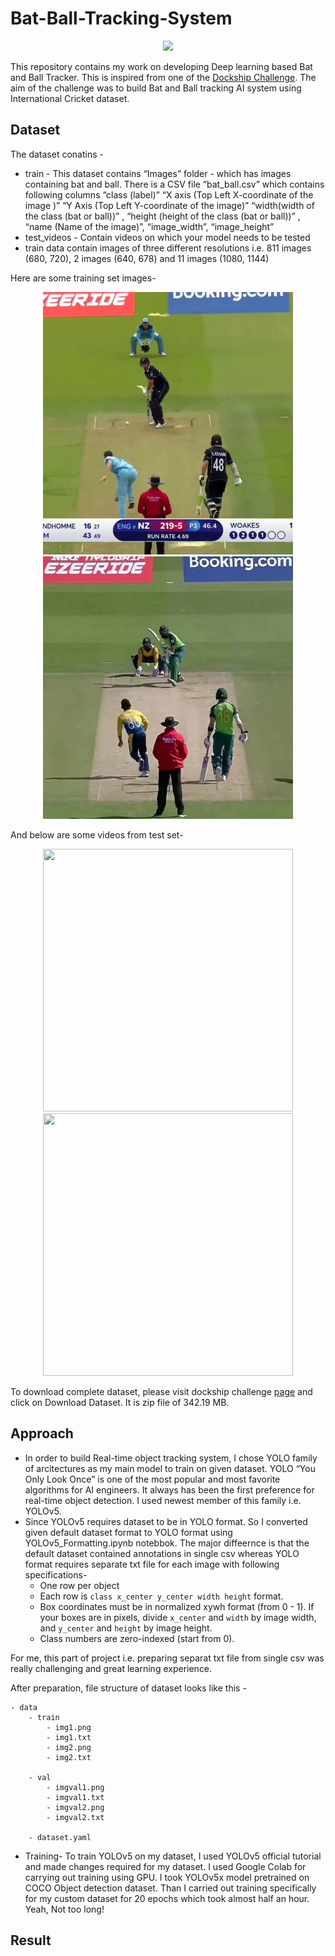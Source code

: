 # Bat-Ball-Tracking-System

<p align='center'>
<img src="https://user-images.githubusercontent.com/74819807/132974658-c488b0b5-f459-4210-9213-2d8316b10d4a.gif">
</p>


This repository contains my work on developing Deep learning based Bat and Ball Tracker. This is inspired from one of the [Dockship Challenge](http://dockship.io/challenges/60f5a5ae7b01760c32a439f7/ball-&-bat-tracking-hiring-challenge/overview). The aim of the challenge was to build Bat and Ball tracking AI system using International Cricket dataset. 

## Dataset

The dataset conatins -

- train - This dataset contains “Images” folder - which has images containing bat and ball. There is a CSV file “bat_ball.csv” which contains following columns “class (label)” “X axis (Top Left X-coordinate of the image )” “Y Axis (Top Left Y-coordinate of the image)” “width(width of the class (bat or ball))” , “height (height of the class (bat or ball))” , “name (Name of the image)”, “image_width”, “image_height”
- test_videos - Contain videos on which your model needs to be tested
- train data contain images of three different resolutions i.e. 811 images (680, 720), 2 images (640, 678) and 11 images (1080, 1144)

Here are some training set images-

<p align='center'>
<img src="https://github.com/kushaldev75/Bat-Ball-Tracking-System/blob/main/dataset/train/images/U2_4_19.png" width="400" height="420">
<img src="https://github.com/kushaldev75/Bat-Ball-Tracking-System/blob/main/dataset/train/images/U1_22_16.png" width="400" height="420">
</p>

And below are some videos from test set-

<p align='center'>
<img src="https://user-images.githubusercontent.com/74819807/132973112-77503549-4bf0-4be3-a87e-0b21878b26c6.gif" width="400" height="420">
<img src="https://user-images.githubusercontent.com/74819807/132973285-7686af27-1269-42b9-ab63-6e00e593d613.gif" width="400" height="420">
</p>

  
To download complete dataset, please visit dockship challenge [page](https://dockship.io/challenges/60f5a5ae7b01760c32a439f7/ball-&-bat-tracking-hiring-challenge/overview) and click on Download Dataset. It is zip file of 342.19 MB.

## Approach

- In order to build Real-time object tracking system, I chose YOLO family of arcitectures as my main model to train on given dataset. YOLO “You Only Look Once” is one of the most popular and most favorite algorithms for AI engineers. It always has been the first preference for real-time object detection. I used newest member of this family i.e. YOLOv5.
- Since YOLOv5 requires dataset to be in YOLO format. So I converted given default dataset format to YOLO format using YOLOv5_Formatting.ipynb notebbok. The major diffeernce is that the default dataset contained annotations in single csv whereas YOLO format requires separate txt file for each image with following specifications-
  - One row per object
  - Each row is ```class x_center y_center width height``` format.
  - Box coordinates must be in normalized xywh format (from 0 - 1). If your boxes are in pixels, divide ```x_center``` and ```width``` by image width, and ```y_center``` and ```height``` by image height.
  - Class numbers are zero-indexed (start from 0).

For me, this part of project i.e. preparing separat txt file from single csv was really challenging and great learning experience.

After preparation, file structure of dataset looks like this -

```
- data
    - train
        - img1.png
        - img1.txt
        - img2.png
        - img2.txt

    - val
        - imgval1.png
        - imgval1.txt
        - imgval2.png
        - imgval2.txt
      
    - dataset.yaml

```

- Training- To train YOLOv5 on my dataset, I used YOLOv5 official tutorial and made changes required for my dataset. I used Google Colab for carrying out training using GPU. I took YOLOv5x model pretrained on COCO Object detection dataset. Than I carried out training specifically for my custom dataset for 20 epochs which took almost half an hour. Yeah, Not too long!

## Result


